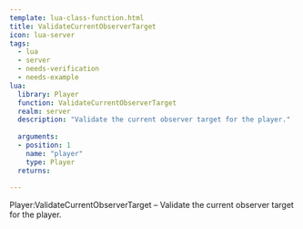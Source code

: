 ```yaml
---
template: lua-class-function.html
title: ValidateCurrentObserverTarget
icon: lua-server
tags:
  - lua
  - server
  - needs-verification
  - needs-example
lua:
  library: Player
  function: ValidateCurrentObserverTarget
  realm: server
  description: "Validate the current observer target for the player."
  
  arguments:
  - position: 1
    name: "player"
    type: Player
  returns:
    
---
```


<div class="lua__search__keywords">
Player:ValidateCurrentObserverTarget &#x2013; Validate the current observer target for the player.
</div>
